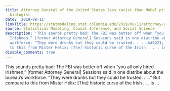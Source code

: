 ```yaml
---
title: Attorney General of the United States less racist than Nobel prize winning
  biologist
date: '2019-08-11'
linkTitle: https://statmodeling.stat.columbia.edu/2019/08/11/attorney-general-of-the-united-states-less-racist/
source: Statistical Modeling, Causal Inference, and Social Science
description: 'This sounds pretty bad: The FBI was better off when “you all only hired
  Irishmen,” [former Attorney General] Sessions said in one diatribe about the bureau’s
  workforce. “They were drunks but they could be trusted. . . .&#8221; But compare
  to this from Mister Helix: [The] historic curse of the Irish . . . is ...'
disable_comments: true
---
```

This sounds pretty bad: The FBI was better off when “you all only hired Irishmen,” [former Attorney General] Sessions said in one diatribe about the bureau’s workforce. “They were drunks but they could be trusted. . . .&#8221; But compare to this from Mister Helix: [The] historic curse of the Irish . . . is ...
